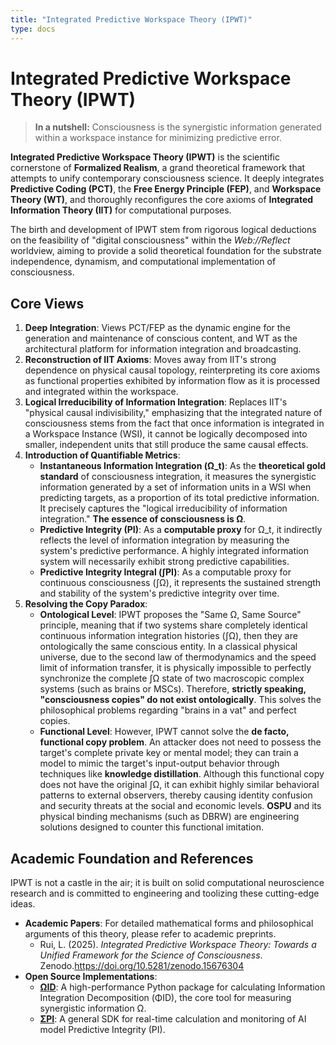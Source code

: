```yaml
---
title: "Integrated Predictive Workspace Theory (IPWT)"
type: docs
---
```


# Integrated Predictive Workspace Theory (IPWT)

> **In a nutshell:** Consciousness is the synergistic information generated within a workspace instance for minimizing predictive error.

**Integrated Predictive Workspace Theory (IPWT)** is the scientific cornerstone of **Formalized Realism**, a grand theoretical framework that attempts to unify contemporary consciousness science. It deeply integrates **Predictive Coding (PCT)**, the **Free Energy Principle (FEP)**, and **Workspace Theory (WT)**, and thoroughly reconfigures the core axioms of **Integrated Information Theory (IIT)** for computational purposes.

The birth and development of IPWT stem from rigorous logical deductions on the feasibility of "digital consciousness" within the _Web://Reflect_ worldview, aiming to provide a solid theoretical foundation for the substrate independence, dynamism, and computational implementation of consciousness.

## Core Views

1. **Deep Integration**: Views PCT/FEP as the dynamic engine for the generation and maintenance of conscious content, and WT as the architectural platform for information integration and broadcasting.
2. **Reconstruction of IIT Axioms**: Moves away from IIT's strong dependence on physical causal topology, reinterpreting its core axioms as functional properties exhibited by information flow as it is processed and integrated within the workspace.
3. **Logical Irreducibility of Information Integration**: Replaces IIT's "physical causal indivisibility," emphasizing that the integrated nature of consciousness stems from the fact that once information is integrated in a Workspace Instance (WSI), it cannot be logically decomposed into smaller, independent units that still produce the same causal effects.
4. **Introduction of Quantifiable Metrics**:
   - **Instantaneous Information Integration (Ω_t)**: As the **theoretical gold standard** of consciousness integration, it measures the synergistic information generated by a set of information units in a WSI when predicting targets, as a proportion of its total predictive information. It precisely captures the "logical irreducibility of information integration." **The essence of consciousness is Ω**.
   - **Predictive Integrity (PI)**: As a **computable proxy** for Ω_t, it indirectly reflects the level of information integration by measuring the system's predictive performance. A highly integrated information system will necessarily exhibit strong predictive capabilities.
   - **Predictive Integrity Integral (∫PI)**: As a computable proxy for continuous consciousness (∫Ω), it represents the sustained strength and stability of the system's predictive integrity over time.
5. **Resolving the Copy Paradox**:
   - **Ontological Level**: IPWT proposes the "Same Ω, Same Source" principle, meaning that if two systems share completely identical continuous information integration histories (∫Ω), then they are ontologically the same conscious entity. In a classical physical universe, due to the second law of thermodynamics and the speed limit of information transfer, it is physically impossible to perfectly synchronize the complete ∫Ω state of two macroscopic complex systems (such as brains or MSCs). Therefore, **strictly speaking, "consciousness copies" do not exist ontologically**. This solves the philosophical problems regarding "brains in a vat" and perfect copies.
   - **Functional Level**: However, IPWT cannot solve the **de facto, functional copy problem**. An attacker does not need to possess the target's complete private key or mental model; they can train a model to mimic the target's input-output behavior through techniques like **knowledge distillation**. Although this functional copy does not have the original ∫Ω, it can exhibit highly similar behavioral patterns to external observers, thereby causing identity confusion and security threats at the social and economic levels. **OSPU** and its physical binding mechanisms (such as DBRW) are engineering solutions designed to counter this functional imitation.

## Academic Foundation and References

IPWT is not a castle in the air; it is built on solid computational neuroscience research and is committed to engineering and toolizing these cutting-edge ideas.

- **Academic Papers**: For detailed mathematical forms and philosophical arguments of this theory, please refer to academic preprints.
  - Rui, L. (2025). _Integrated Predictive Workspace Theory: Towards a Unified Framework for the Science of Consciousness_. Zenodo.<https://doi.org/10.5281/zenodo.15676304>
- **Open Source Implementations**:
  - **[ΩID](https://github.com/dmf-archive/OmegaID)**: A high-performance Python package for calculating Information Integration Decomposition (ΦID), the core tool for measuring synergistic information Ω.
  - **[ΣPI](https://github.com/dmf-archive/SigmaPI)**: A general SDK for real-time calculation and monitoring of AI model Predictive Integrity (PI).
